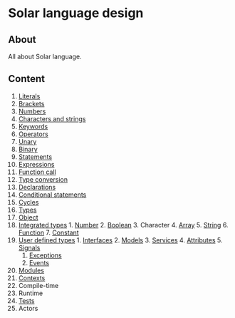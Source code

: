 # Solar language design
## About
All about Solar language.

## Content
1. [Literals](language-design/literals.md)
  1. [Brackets](language-design/literals/brackets.md)
  2. [Numbers](language-design/literals/numbers.md)
  3. [Characters and strings](language-design/literals/characters-and-strings.md)
2. [Keywords](language-design/keywords.md)
3. [Operators](language-design/operators.md)
  1. [Unary](language-design/operators/unary.md)
  2. [Binary](language-design/operators/binary.md)
4. [Statements](language-design/statements.md)
  1. [Expressions](language-design/statements/expressions.md)
  2. [Function call](language-design/statements/function-call.md)
  3. [Type conversion](language-design/statements/type-conversion.md)
  4. [Declarations](language-design/statements/declarations.md)
  5. [Conditional statements](language-design/statements/conditional-statements.md)
  6. [Cycles](language-design/statements/cycles.md)
5. [Types](language-design/types.md)
  1. [Object](language-design/types/object.md)
  2. [Integrated types](language-design/types/integrated-types.md)
    1. [Number](language-design/types/integrated-types/number.md)
    2. [Boolean](language-design/types/integrated-types/boolean.md)
    3. Character
    4. [Array](language-design/types/integrated-types/array.md)
    5. [String](language-design/types/integrated-types/string.md)
    6. [Function](language-design/types/integrated-types/function.md)
    7. [Constant](language-design/types/integrated-types/constant.md)
  3. [User defined types](language-design/types/user-defined-types.md)
    1. [Interfaces](language-design/types/user-defined-types/interfaces.md)
    2. [Models](language-design/types/user-defined-types/models.md)
    3. [Services](language-design/types/user-defined-types/services.md)
    4. [Attributes](language-design/types/user-defined-types/attributes.md)
    5. [Signals](language-design/types/user-defined-types/signals.md)
      1. [Exceptions](language-design/types/user-defined-types/signals/exceptions.md)
      2. [Events](language-design/types/user-defined-types/signals/events.md)
6. [Modules](language-design/modules.md)
7. [Contexts](language-design/contexts.md)
8. Compile-time
9. Runtime
10. [Tests](language-design/tests.md)
11. Actors
